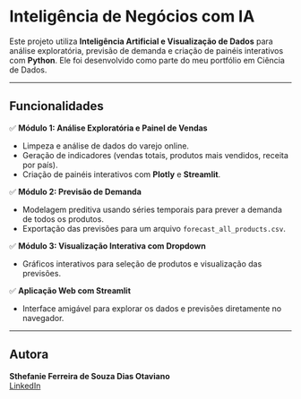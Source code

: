 # Inteligência de Negócios com IA

Este projeto utiliza **Inteligência Artificial e Visualização de Dados** para análise exploratória, previsão de demanda e criação de painéis interativos com **Python**. Ele foi desenvolvido como parte do meu portfólio em Ciência de Dados.

---

## Funcionalidades

✅ **Módulo 1: Análise Exploratória e Painel de Vendas**  
- Limpeza e análise de dados do varejo online.
- Geração de indicadores (vendas totais, produtos mais vendidos, receita por país).  
- Criação de painéis interativos com **Plotly** e **Streamlit**.

✅ **Módulo 2: Previsão de Demanda**  
- Modelagem preditiva usando séries temporais para prever a demanda de todos os produtos.
- Exportação das previsões para um arquivo `forecast_all_products.csv`.  

✅ **Módulo 3: Visualização Interativa com Dropdown**  
- Gráficos interativos para seleção de produtos e visualização das previsões.

✅ **Aplicação Web com Streamlit**  
- Interface amigável para explorar os dados e previsões diretamente no navegador.

---

## Autora

**Sthefanie Ferreira de Souza Dias Otaviano**  
[LinkedIn](https://www.linkedin.com/in/sthefanie-ferreira-de-s-d-otaviano-976a59206/)
